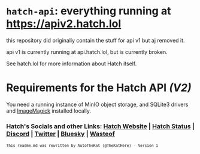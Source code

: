 # `hatch-api`: everything running at https://apiv2.hatch.lol
this repository did originally contain the stuff for api v1 but aj removed it.

api v1 is currently running at api.hatch.lol, but is currently broken.

See hatch.lol for more information about Hatch itself.

# Requirements for the Hatch API *(V2)*

You need a running instance of MinIO object storage, and SQLite3 drivers and [ImageMagick](https://imagemagick.org/script/download.php) installed locally.


### Hatch's Socials and other Links: [Hatch Website](https://hatch.lol) | [Hatch Status](https://status.hatch.lol) | [Discord](https://discord.gg/ENTDZdaGnD) | [Twitter](https://x.com/hatch_lol) | [Bluesky](https://bsky.app/profile/hatch.lol) | [Wasteof](https://wasteof.money/users/hatch) 
<sub>`This readme.md was rewritten by AutoTheKat (@TheKatHere) - Version 1`</sub>
